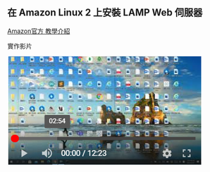 ## 在 Amazon Linux 2 上安裝 LAMP Web 伺服器
[Amazon官方 教學介紹](https://docs.aws.amazon.com/zh_tw/AWSEC2/latest/UserGuide/ec2-lamp-amazon-linux-2.html)  
  
實作影片

[![實作影片](https://github.com/Leo90616/Photo/blob/main/123.png)](https://youtu.be/zJW_QvX7rC0)
 
